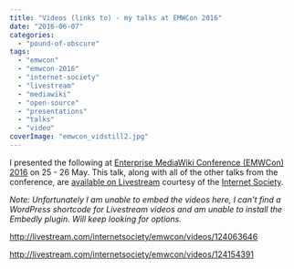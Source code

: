 ```yaml
---
title: "Videos (links to) - my talks at EMWCon 2016"
date: "2016-06-07"
categories: 
  - "pound-of-obscure"
tags: 
  - "emwcon"
  - "emwcon-2016"
  - "internet-society"
  - "livestream"
  - "mediawiki"
  - "open-source"
  - "presentations"
  - "talks"
  - "video"
coverImage: "emwcon_vidstill2.jpg"
---
```


I presented the following at [Enterprise MediaWiki Conference (EMWCon) 2016](https://www.mediawiki.org/wiki/EMWCon_Spring_2016) on 25 - 26 May. This talk, along with all of the other talks from the conference, are [available on Livestream](http://livestream.com/internetsociety/emwcon/) courtesy of the [Internet Society](http://www.internetsociety.org).

_Note: Unfortunately I am unable to embed the videos here, I can't find a WordPress shortcode for Livestream videos and am unable to install the Embedly plugin. Will keep looking for options._ 

http://livestream.com/internetsociety/emwcon/videos/124063646

http://livestream.com/internetsociety/emwcon/videos/124154391
